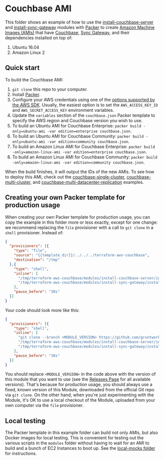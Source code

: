 # Couchbase AMI

This folder shows an example of how to use the 
[install-couchbase-server](https://github.com/gruntwork-io/terraform-aws-couchbase/tree/master/modules/install-couchbase-server) and 
[install-sync-gateway](https://github.com/gruntwork-io/terraform-aws-couchbase/tree/master/modules/install-sync-gateway) 
modules with [Packer](https://www.packer.io/) to create [Amazon Machine 
Images (AMIs)](http://docs.aws.amazon.com/AWSEC2/latest/UserGuide/AMIs.html) that have 
[Couchbase](https://www.couchbase.com/), [Sync Gateway](https://developer.couchbase.com/documentation/mobile/current/guides/sync-gateway/index.html), 
and their dependencies installed on top of:
 
1. Ubuntu 16.04
1. Amazon Linux 2




## Quick start

To build the Couchbase AMI:

1. `git clone` this repo to your computer.
1. Install [Packer](https://www.packer.io/).
1. Configure your AWS credentials using one of the [options supported by the AWS 
   SDK](http://docs.aws.amazon.com/sdk-for-java/v1/developer-guide/credentials.html). Usually, the easiest option is to
   set the `AWS_ACCESS_KEY_ID` and `AWS_SECRET_ACCESS_KEY` environment variables.
1. Update the `variables` section of the `couchbase.json` Packer template to specify the AWS region and Couchbase
   version you wish to use.
1. To build an Ubuntu AMI for Couchbase Enterprise: `packer build -only=ubuntu-ami -var edition=enterprise couchbase.json`.
1. To build an Ubuntu AMI for Couchbase Community: `packer build -only=ubuntu-ami -var edition=community couchbase.json`.
1. To build an Amazon Linux AMI for Couchbase Enterprise: `packer build -only=amazon-linux-ami -var edition=enterprise couchbase.json`.
1. To build an Amazon Linux AMI for Couchbase Community: `packer build -only=amazon-linux-ami -var edition=community couchbase.json`.

When the build finishes, it will output the IDs of the new AMIs. To see how to deploy this AMI, check out the 
[couchbase-single-cluster](https://github.com/gruntwork-io/terraform-aws-couchbase/tree/master/examples/couchbase-single-cluster), 
[couchbase-multi-cluster](https://github.com/gruntwork-io/terraform-aws-couchbase/tree/master/examples/couchbase-multi-cluster), and 
[couchbase-multi-datacenter-replication](https://github.com/gruntwork-io/terraform-aws-couchbase/tree/master/examples/couchbase-multi-datacenter-replication) 
examples.





## Creating your own Packer template for production usage

When creating your own Packer template for production usage, you can copy the example in this folder more or less 
exactly, except for one change: we recommend replacing the `file` provisioner with a call to `git clone` in a `shell` 
provisioner. Instead of:

```json
{
  "provisioners": [{
    "type": "file",
    "source": "{{template_dir}}/../../../terraform-aws-couchbase",
    "destination": "/tmp"
  },{
    "type": "shell",
    "inline": [
      "/tmp/terraform-aws-couchbase/modules/install-couchbase-server/install-couchbase-server --version {{user `couchbase_version`}}",
      "/tmp/terraform-aws-couchbase/modules/install-sync-gateway/install-sync-gateway"
    ],
    "pause_before": "30s"
  }]
}
```

Your code should look more like this:

```json
{
  "provisioners": [{
    "type": "shell",
    "inline": [
      "git clone --branch <MODULE_VERSION> https://github.com/gruntwork-io/terraform-aws-couchbase.git /tmp/terraform-aws-couchbase",
      "/tmp/terraform-aws-couchbase/modules/install-couchbase-server/install-couchbase-server --version {{user `couchbase_version`}}",
      "/tmp/terraform-aws-couchbase/modules/install-sync-gateway/install-sync-gateway"
    ],
    "pause_before": "30s"
  }]
}
```

You should replace `<MODULE_VERSION>` in the code above with the version of this module that you want to use (see
the [Releases Page](https://github.com/gruntwork-io/terraform-aws-couchbase/releases) for all available versions). 
That's because for production usage, you should always use a fixed, known version of this Module, downloaded from the 
official Git repo via `git clone`. On the other hand, when you're just experimenting with the Module, it's OK to use a 
local checkout of the Module, uploaded from your own computer via the `file` provisioner.



## Local testing

The Packer template in this example folder can build not only AMIs, but also Docker images for local testing. This is
convenient for testing out the various scripts in the `modules` folder without having to wait for an AMI to build and
a bunch of EC2 Instances to boot up. See the [local-mocks 
folder](https://github.com/gruntwork-io/terraform-aws-couchbase/tree/master/modules/install-couchbase-server) for
instructions.